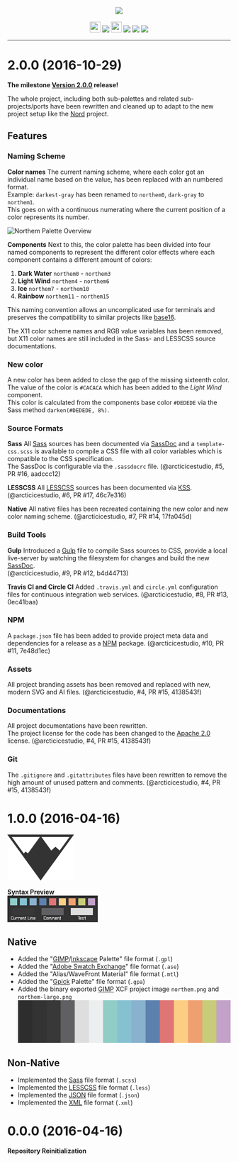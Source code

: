 <p align="center"><img src="https://cdn.rawgit.com/arcticicestudio/northem/develop/src/assets/northem-logo-banner.svg"/></p>

<p align="center"><img src="https://assets-cdn.github.com/favicon.ico" width=24 height=24/> <a href="https://github.com/arcticicestudio/northem/releases/latest"><img src="https://img.shields.io/github/release/arcticicestudio/northem.svg"/></a> <img src="https://www.npmjs.com/static/images/touch-icons/favicon-32x32.png" width=24 height=24/> <a href="https://www.npmjs.com/package/northem"><img src="https://img.shields.io/npm/v/northem.svg"/></a> <a href="https://www.npmjs.com/package/northem"><img src="https://img.shields.io/npm/dt/northem.svg"/></a> <a href="https://www.npmjs.com/package/northem"><img src="https://img.shields.io/npm/dm/northem.svg"/></a></p>

---

# 2.0.0 (2016-10-29)
**The milestone [Version 2.0.0](https://github.com/arcticicestudio/northem/milestone/2) release!**

The whole project, including both sub-palettes and related sub-projects/ports have been rewritten and cleaned up to adapt to the new project setup like the [Nord](https://github.com/arcticicestudio/nord) project.

## Features
### Naming Scheme
**Color names**
The current naming scheme, where each color got an individual name based on the value, has been replaced with an numbered format.  
Example: `darkest-gray` has been renamed to `northem0`, `dark-gray` to `northem1`.  
This goes on with a continuous numerating where the current position of a color represents its number.

![Northem Palette Overview](https://cdn.rawgit.com/arcticicestudio/northem/develop/src/assets/northem-overview.svg)

**Components**
Next to this, the color palette has been divided into four named components to represent the different color effects where each component contains a different amount of colors:  
  1. **Dark Water** `northem0` - `northem3`  
  2. **Light Wind** `northem4` - `northem6`  
  3. **Ice** `northem7` - `northem10`  
  4. **Rainbow** `northem11` - `northem15`

This naming convention allows an uncomplicated use for terminals and preserves the compatibility to similar projects like [base16](chriskempson.com/projects/base16).

The X11 color scheme names and RGB value variables has been removed, but X11 color names are still included in the Sass- and LESSCSS source documentations.

### New color
A new color has been added to close the gap of the missing sixteenth color.  
The value of the color is `#CACACA` which has been added to the *Light Wind* component.  
This color is calculated from the components base color `#DEDEDE` via the Sass method `darken(#DEDEDE, 8%)`.

### Source Formats
**Sass**
All [Sass](http://sass-lang.com) sources has been documented via [SassDoc](http://sassdoc.com) and a `template-css.scss` is available to compile a CSS file with all color variables which is compatible to the CSS specification.  
The SassDoc is configurable via the `.sassdocrc` file.
(@arcticicestudio, #5, PR #16, aadccc12)

**LESSCSS**
All [LESSCSS](http://lesscss.org) sources has been documented via [KSS](http://warpspire.com/kss).
(@arcticicestudio, #6, PR #17, 46c7e316)

**Native**
All native files has been recreated containing the new color and new color naming scheme.
(@arcticicestudio, #7, PR #14, 17fa045d)
  
### Build Tools
**Gulp**
Introduced a [Gulp](gulpjs.com) file to compile Sass sources to CSS, provide a local live-server by watching the filesystem for changes and build the new [SassDoc](http://sassdoc.com).  
(@arcticicestudio, #9, PR #12, b4d44713)

**Travis CI and Circle CI**
Added `.travis.yml` and `circle.yml` configuration files for continuous integration web services.
(@arcticicestudio, #8, PR #13, 0ec41baa)

### NPM
A `package.json` file has been added to provide project meta data and dependencies for a release as a [NPM](http://npmjs.com) package.
(@arcticicestudio, #10, PR #11, 7e48d1ec)

### Assets
All project branding assets has been removed and replaced with new, modern SVG and AI files.
(@arcticicestudio, #4, PR #15, 4138543f)

### Documentations
All project documentations have been rewritten.  
The project license for the code has been changed to the [Apache 2.0](http://www.apache.org/licenses/LICENSE-2.0) license.
(@arcticicestudio, #4, PR #15, 4138543f)

### Git
The `.gitignore` and `.gitattributes` files have been rewritten to remove the high amount of unused pattern and comments.
(@arcticicestudio, #4, PR #15, 4138543f)

# 1.0.0 (2016-04-16)
![Northem Logo](src/main/assets/media/northem-logo.png)

**Syntax Preview**  
![Northem Logo](src/main/assets/media/northem-preview-syntax.png)

## Native
  - Added the "[GIMP](https://www.gimp.org)/[Inkscape](https://inkscape.org) Palette" file format (`.gpl`)
  - Added the "[Adobe Swatch Exchange](https://helpx.adobe.com/illustrator/using/using-creating-swatches.html)" file format (`.ase`)
  - Added the "Alias/WaveFront Material" file format (`.mtl`)
  - Added the "[Gpick](http://www.gpick.org) Palette" file format (`.gpa`)
  - Added the binary exported [GIMP](https://www.gimp.org) XCF project image `northem.png` and `northem-large.png`
  ![Northem Large](src/main/native/northem-large.png)

## Non-Native
  - Implemented the [Sass](http://sass-lang.com) file format (`.scss`)
  - Implemented the [LESSCSS](http://lesscss.org) file format (`.less`)
  - Implemented the [JSON](http://json.org/) file format (`.json`)
  - Implemented the [XML](https://www.w3.org/XML) file format (`.xml`)

# 0.0.0 (2016-04-16)
**Repository Reinitialization**
